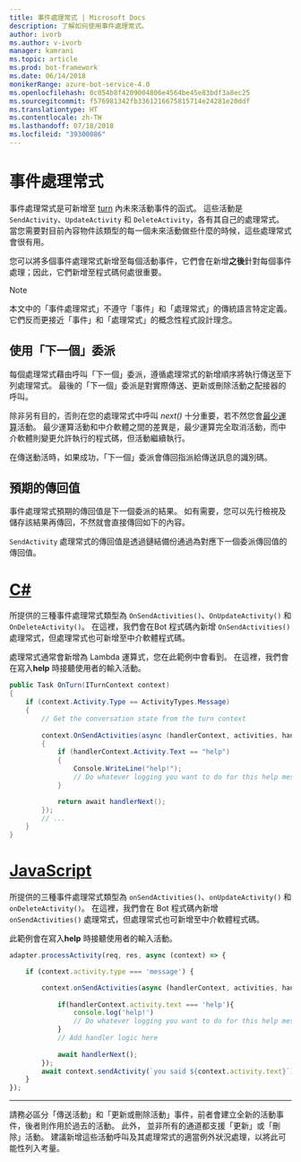 ```yaml
---
title: 事件處理常式 | Microsoft Docs
description: 了解如何使用事件處理常式。
author: ivorb
ms.author: v-ivorb
manager: kamrani
ms.topic: article
ms.prod: bot-framework
ms.date: 06/14/2018
monikerRange: azure-bot-service-4.0
ms.openlocfilehash: 0c054b8f4209004806e4564be45e83bdf3a8ec25
ms.sourcegitcommit: f576981342fb3361216675815714e24281e20ddf
ms.translationtype: HT
ms.contentlocale: zh-TW
ms.lasthandoff: 07/18/2018
ms.locfileid: "39300086"
---
```

# <a name="event-handlers"></a>事件處理常式

事件處理常式是可新增至 [turn](bot-builder-basics.md#defining-a-turn) 內未來活動事件的函式。 這些活動是 `SendActivity`、`UpdateActivity` 和 `DeleteActivity`，各有其自己的處理常式。 當您需要對目前內容物件該類型的每一個未來活動做些什麼的時候，這些處理常式會很有用。

您可以將多個事件處理常式新增至每個活動事件，它們會在新增**之後**針對每個事件處理；因此，它們新增至程式碼何處很重要。

> [!NOTE]
> 本文中的「事件處理常式」不遵守「事件」和「處理常式」的傳統語言特定定義。 它們反而更接近「事件」和「處理常式」的概念性程式設計理念。

## <a name="using-the-next-delegate"></a>使用「下一個」委派

每個處理常式藉由呼叫「下一個」委派，遵循處理常式的新增順序將執行傳送至下列處理常式。 最後的「下一個」委派是對實際傳送、更新或刪除活動之配接器的呼叫。

除非另有目的，否則在您的處理常式中呼叫 *next()* 十分重要，若不然您會[最少運算](bot-builder-create-middleware.md#short-circuit-routing)活動。 最少運算活動和中介軟體之間的差異是，最少運算完全取消活動，而中介軟體則變更允許執行的程式碼，但活動繼續執行。

在傳送動活時，如果成功，「下一個」委派會傳回指派給傳送訊息的識別碼。

## <a name="expected-return-value"></a>預期的傳回值

事件處理常式預期的傳回值是下一個委派的結果。 如有需要，您可以先行檢視及儲存該結果再傳回，不然就會直接傳回如下的內容。

`SendActivity` 處理常式的傳回值是透過鏈結備份通過為對應下一個委派傳回值的傳回值。

# <a name="ctabcseventhandler"></a>[C#](#tab/cseventhandler)

所提供的三種事件處理常式類型為 `OnSendActivities()`、`OnUpdateActivity()` 和 `OnDeleteActivity()`。 在這裡，我們會在Bot 程式碼內新增 `OnSendActivities()` 處理常式，但處理常式也可新增至中介軟體程式碼。

處理常式通常會新增為 Lambda 運算式，您在此範例中會看到。 在這裡，我們會在寫入**help** 時接聽使用者的輸入活動。

```cs
public Task OnTurn(ITurnContext context)
{
    if (context.Activity.Type == ActivityTypes.Message)
    {
        // Get the conversation state from the turn context
        
        context.OnSendActivities(async (handlerContext, activities, handlerNext) =>
        {
            if (handlerContext.Activity.Text == "help")
            {
                Console.WriteLine("help!");
                // Do whatever logging you want to do for this help message
            }

            return await handlerNext();
        });
        // ...
    }
}
```

# <a name="javascripttabjseventhandler"></a>[JavaScript](#tab/jseventhandler)

所提供的三種事件處理常式類型為 `onSendActivities()`、`onUpdateActivity()` 和 `onDeleteActivity()`。 在這裡，我們會在 Bot 程式碼內新增 `onSendActivities()` 處理常式，但處理常式也可新增至中介軟體程式碼。

此範例會在寫入**help** 時接聽使用者的輸入活動。

```js
adapter.processActivity(req, res, async (context) => {

    if (context.activity.type === 'message') {

        context.onSendActivities(async (handlerContext, activities, handlerNext) => { 
            
            if(handlerContext.activity.text === 'help'){
                console.log('help!')
                // Do whatever logging you want to do for this help message
            }
            // Add handler logic here
        
            await handlerNext(); 
        });
        await context.sendActivity(`you said ${context.activity.text}`);
    }
});
```

---

請務必區分「傳送活動」和「更新或刪除活動」事件，前者會建立全新的活動事件，後者則作用於過去的活動。 此外， 並非所有的通道都支援「更新」或「刪除」活動。 建議新增這些活動呼叫及其處理常式的適當例外狀況處理，以將此可能性列入考量。

